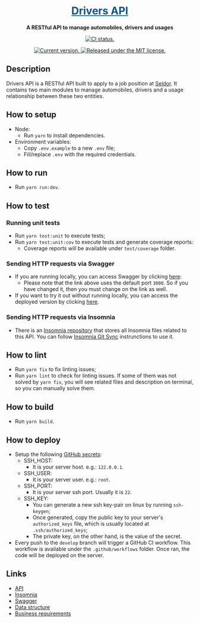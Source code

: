 <!-- Title -->
<h1 align="center">
  <a href="#" style="color: #085687;">
    Drivers API
  </a>
</h1>

<!-- Slogan -->
<p align="center">
  <strong>A RESTful API to manage automobiles, drivers and usages</strong><br>
</p>

<!-- GitHub Badges -->
<p align="center">
  <a href="https://github.com/ondanieldev/drivers-api/actions/workflows/ci.yaml">
    <img src="https://github.com/ondanieldev/drivers-api/actions/workflows/ci.yaml/badge.svg" alt="CI status." />
  </a>
</p>

<!-- Repository Badges -->
<p align="center">
  <a href="https://github.com/ondanieldev/drivers-api/blob/HEAD/package.json">
    <img src="https://img.shields.io/badge/dynamic/json?url=https%3A%2F%2Fgithub.com%2Fondanieldev%2Fdrivers-api%2Fraw%2FHEAD%2Fpackage.json&query=%24.version&label=Current%20version&color=085687" alt="Current version." />
  </a>
  <a href="https://github.com/ondanieldev/drivers-api/blob/HEAD/LICENSE">
    <img src="https://img.shields.io/badge/License-MIT-085687.svg" alt="Released under the MIT license." />
  </a>
</p>

<!-- Body -->
## Description

Drivers API is a RESTful API built to apply to a job position at [Seidor](https://www.seidor.com/en-br).
It contains two main modules to manage automobiles, drivers and a usage relationship between these two entities.

## How to setup

- Node:
  - Run `yarn` to install dependencies.
- Environment variables:
  - Copy `.env.example` to a new `.env` file;
  - Fill/replace `.env` with the required credentials.

## How to run

- Run `yarn run:dev`.

## How to test

### Running unit tests

- Run `yarn test:unit` to execute tests;
- Run `yarn test:unit:cov` to execute tests and generate coverage reports:
  - Coverage reports will be available under `test/coverage` folder.

### Sending HTTP requests via Swagger

- If you are running locally, you can access Swagger by clicking [here](http://localhost:3000/api):
  - Please note that the link above uses the default port `3000`. So if you have changed it, then you must change on the link as well.
- If you want to try it out without running locally, you can access the deployed version by clicking [here](https://drivers-api.ondaniel.com.br/api).

### Sending HTTP requests via Insomnia

- There is an [Insomnia repository](https://docs.insomnia.rest/insomnia/git-sync) that stores all Insomnia files related to this API. You can follow [Insomnia Git Sync](https://docs.insomnia.rest/insomnia/git-sync) instrunctions to use it.

## How to lint

- Run `yarn fix` to fix linting issues;
- Run `yarn lint` to check for linting issues. If some of them was not solved by `yarn fix`, you will see related files and description on terminal, so you can manually solve them.

## How to build

- Run `yarn build`.

## How to deploy

- Setup the following [GitHub secrets](https://docs.github.com/en/actions/security-guides/using-secrets-in-github-actions#creating-secrets-for-a-repository):
  - SSH_HOST:
    - It is your server host. e.g.: `122.0.0.1`.
  - SSH_USER:
    - It is your server user. e.g.: `root`.
  - SSH_PORT:
    - It is your server ssh port. Usually it is `22`.
  - SSH_KEY:
    - You can generate a new ssh key-pair on linux by running `ssh-keygen`;
    - Once generated, copy the public key to your server's `authorized_keys` file, which is usually located at `.ssh/authorized_keys`;
    - The private key, on the other hand, is the value of the secret.
- Every push to the `develop` branch will trigger a GitHub CI workflow. This workflow is available under the `.github/workflows` folder. Once ran, the code will be deployed on the server.

## Links

- [API](https://drivers-api.ondaniel.com.br)
- [Insomnia](https://github.com/ondanieldev/drivers-api-insomnia)
- [Swagger](https://drivers-api.ondaniel.com.br/api)
- [Data structure](https://github.com/ondanieldev/drivers-api/tree/HEAD/docs/data-structure)
- [Business requirements](https://github.com/ondanieldev/drivers-api/tree/HEAD/docs/requirements)
